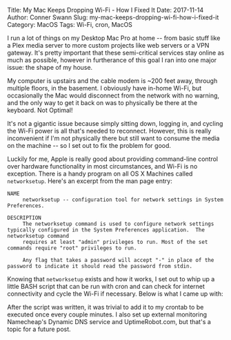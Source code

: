 Title: My Mac Keeps Dropping Wi-Fi - How I Fixed It
Date: 2017-11-14
Author: Conner Swann
Slug: my-mac-keeps-dropping-wi-fi-how-i-fixed-it
Category: MacOS
Tags: Wi-Fi, cron, MacOS

I run a lot of things on my Desktop Mac Pro at home -- from basic stuff like a Plex media server to more custom projects like web servers or a VPN gateway. It's pretty important that these semi-critical services stay online as much as possible, however in furtherance of this goal I ran into one major issue: the shape of my house. 

My computer is upstairs and the cable modem is ~200 feet away, through multiple floors, in the basement. I obviously have in-home Wi-Fi, but occasionally the Mac would disconnect from the network with no warning, and the only way to get it back on was to physically be there at the keyboard. Not Optimal! 

It's not a gigantic issue because simply sitting down, logging in, and cycling the Wi-Fi power is all that's needed to reconnect. However, this is really inconvenient if I'm not physically there but still want to consume the media on the machine -- so I set out to fix the problem for good. 

Luckily for me, Apple is really good about providing command-line control over hardware functionality in most circumstances, and Wi-Fi is no exception. There is a handy program on all OS X Machines called `networksetup`. Here's an excerpt from the man page entry: 

```
NAME
     networksetup -- configuration tool for network settings in System Preferences.

DESCRIPTION
     The networksetup command is used to configure network settings typically configured in the System Preferences application.  The networksetup command
     requires at least "admin" privileges to run. Most of the set commands require "root" privileges to run.

     Any flag that takes a password will accept "-" in place of the password to indicate it should read the password from stdin.
```

Knowing that `networksetup` exists and how it works, I set out to whip up a little BASH script that can be run with cron and can check for internet connectivity and cycle the Wi-Fi if necessary. Below is what I came up with: 

<script src="https://gist.github.com/yourbuddyconner/22c37e5246b041fd5c6e4d1e89db0d34.js"></script>


After the script was written, it was trivial to add it to my crontab to be executed once every couple minutes. I also set up external monitoring Namecheap's Dynamic DNS service and UptimeRobot.com, but that's a topic for a future post. 